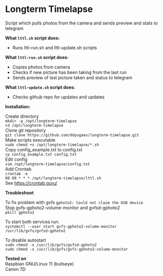 
# Longterm Timelapse

Script which pulls photos from the camera and sends preview and stats to telegram

**What `lttl.sh` script does:**
* Runs lttl-run.sh and lttl-update.sh scripts

**What `lttl-run.sh` script does:**
* Copies photos from camera
* Checks if new picture has been taking from the last run
* Sends preview of last picture taken and status to telegram

**What `lttl-update.sh` script does:**
* Checks github repo for updates and updates

**Installation:**

Create directory  
`mkdir -p /opt/longterm-timelapse`  
`cd /opt/longterm-timelapse`  
Clone git repository  
`git clone https://github.com/ddyugaev/longterm-timelapse.git`  
Make scripts executable  
`sudo chmod +x /opt/longterm-timelapse/*.sh`  
Copy config_example.txt to config.txt  
`cp config_example.txt config.txt`  
Edit config  
`vim /opt/longterm-timelapse/config.txt`  
Add Crontab  
`crontab -e`  
`00 09 * * * /opt/longterm-timelapse/lttl.sh`  
See https://crontab.guru/

**Troubleshoot**

To fix problem with gvfs `gphoto2: Could not claim the USB device`  
Stop gvfs-gphoto2-volume-monitor and gvfsd-gphoto2  
`pkill gphoto2`  

To start both services run:  
`systemctl --user start gvfs-gphoto2-volume-monitor`  
`/usr/lib/gvfs/gvfsd-gphoto2`  

To disable autostart  
`sudo chmod -x /usr/lib/gvfs/gvfsd-gphoto2`  
`sudo chmod -x /usr/lib/gvfs/gvfs-gphoto2-volume-monitor`  

**Tested on**  
Raspbian GNU/Linux 11 (bullseye)  
Canon 7D  
